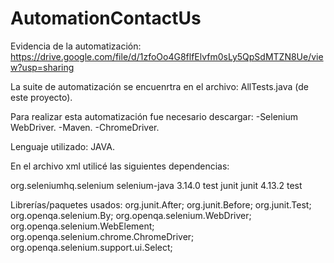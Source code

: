 # AutomationContactUs

Evidencia de la automatización:
https://drive.google.com/file/d/1zfoOo4G8flfElvfm0sLy5QpSdMTZN8Ue/view?usp=sharing

La suite de automatización se encuenrtra en el archivo:
AllTests.java  (de este proyecto).

Para realizar esta automatización fue necesario descargar:
-Selenium WebDriver.
-Maven.
-ChromeDriver.

Lenguaje utilizado:
JAVA.

En el archivo xml utilicé las siguientes dependencias:

<dependencies>
<dependency>
  <groupId>org.seleniumhq.selenium</groupId>
  <artifactId>selenium-java</artifactId>
  <version>3.14.0</version>
<scope>test</scope>
</dependency>
<dependency>
  <groupId>junit</groupId>
  <artifactId>junit</artifactId>
  <version>4.13.2</version>
<scope>test</scope>
</dependency>
</dependencies>

Librerías/paquetes usados:
org.junit.After;
org.junit.Before;
org.junit.Test;
org.openqa.selenium.By;
org.openqa.selenium.WebDriver;
org.openqa.selenium.WebElement;
org.openqa.selenium.chrome.ChromeDriver;
org.openqa.selenium.support.ui.Select;
